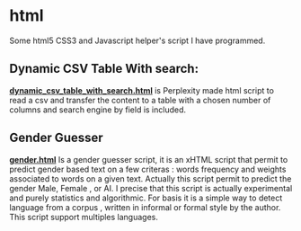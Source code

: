 # html

Some html5 CSS3 and Javascript helper's script I have programmed.


## Dynamic CSV Table With search:
**[dynamic_csv_table_with_search.html](https://lombard-web-services.github.io/html/dynamic_csv_table_with_search.html)**  is Perplexity made html script to read a csv and transfer the content to a table with a chosen number of columns and search engine by field is included. 

## Gender Guesser
**[gender.html](https://lombard-web-services.github.io/html/gender.html)** Is a gender guesser script, it is an xHTML script that permit to predict gender based text on a few criteras : words frequency and weights associated to words on a given text. Actually this script permit to predict the gender Male, Female , or AI. I precise that this script is actually experimental and purely statistics and algorithmic. For basis it is a simple way to detect language from a corpus , written in informal or formal style by the author. This script support multiples languages.
